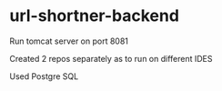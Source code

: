 # url-shortner-backend

Run  tomcat server on port 8081 

Created 2 repos separately as to run on different IDES

Used Postgre SQL 
